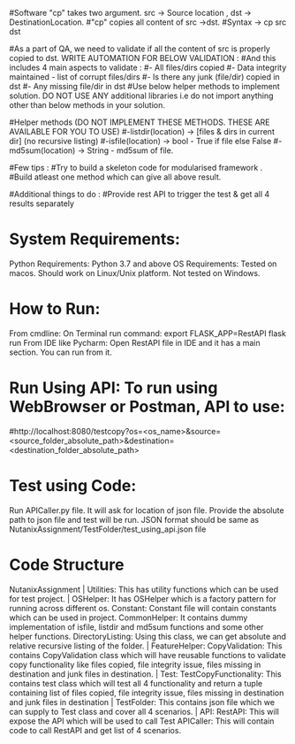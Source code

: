 #Software "cp" takes two argument. src -> Source location , dst -> DestinationLocation.
#"cp" copies all content of src ->dst.
#Syntax -> cp src dst


#As a part of QA, we need to validate if all the content of src is properly copied to dst. WRITE AUTOMATION FOR BELOW VALIDATION :
#And this includes 4 main aspects to validate :
#- All files/dirs copied
#- Data integrity maintained - list of corrupt files/dirs
#- Is there any junk (file/dir) copied in dst
#- Any missing file/dir in dst
#Use below helper methods to implement solution. DO NOT USE ANY additional libraries i.e do not import anything other than below methods in your solution.


#Helper methods (DO NOT IMPLEMENT THESE METHODS. THESE ARE AVAILABLE FOR YOU TO USE)
#-listdir(location) -> [files & dirs in current dir] (no recursive listing)
#-isfile(location) -> bool - True if file else False
#-md5sum(location) -> String - md5sum of file.


#Few tips :
#Try to build a skeleton code for modularised framework .
#Build atleast one method which can give all above result.

#Additional things to do :
#Provide rest API to trigger the test & get all 4 results separately

# System Requirements:
Python Requirements: Python 3.7 and above
OS Requirements: Tested on macos. Should work on Linux/Unix platform. Not tested on Windows.

# How to Run:
From cmdline:
  On Terminal run command:
  export FLASK_APP=RestAPI
  flask run
From IDE like Pycharm:
  Open RestAPI file in IDE and it has a main section. You can run from it.
  
# Run Using API: To run using WebBrowser or Postman, API to use:
#http://localhost:8080/testcopy?os=<os_name>&source=<source_folder_absolute_path>&destination=<destination_folder_absolute_path>
  
# Test using Code:
Run APICaller.py file. It will ask for location of json file. Provide the absolute path to json file and test will be run.
JSON format should be same as NutanixAssignment/TestFolder/test_using_api.json file

# Code Structure
NutanixAssignment
|
  Utilities: This has utility functions which can be used for test project.
  |
    OSHelper: It has OSHelper which is a factory pattern for running across different os. 
    Constant: Constant file will contain constants which can be used in project.
    CommonHelper: It contains dummy implementation of isfile, listdir and md5sum functions and some other helper functions.
    DirectoryListing: Using this class, we can get absolute and relative recursive listing of the folder.
  |
  FeatureHelper:
    CopyValidation: This contains CopyValidation class which will have reusable functions to validate copy functionality like files copied, file integrity issue,       files missing in destination and junk files in destination.
  |
  Test:
    TestCopyFunctionality: This contains test class which will test all 4 functionality and return a tuple containing list of files copied, file integrity issue,       files missing in destination and junk files in destination
  |
  TestFolder:
    This contains json file which we can supply to Test class and cover all 4 scenarios.
  |
  API:
    RestAPI: This will expose the API which will be used to call Test
    APICaller: This will contain code to call RestAPI and get list of 4 scenarios.

